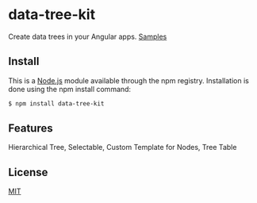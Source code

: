 # data-tree-kit
Create data trees in your Angular apps.
[Samples](https://component-kit-ng.codeenthusiast.com/)

## Install
This is a [Node.js](https://nodejs.org/en/) module available through the npm registry. Installation is done using the npm install command:

```bash
$ npm install data-tree-kit
```

## Features
Hierarchical Tree, Selectable, Custom Template for Nodes, Tree Table

## License
[MIT](https://opensource.org/licenses/MIT)
